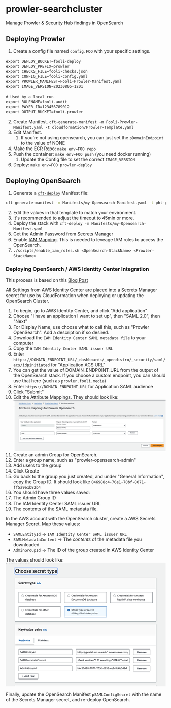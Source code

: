 # prowler-searchcluster

Manage Prowler & Security Hub findings in OpenSearch

## Deploying Prowler

1. Create a config file named `config.FOO` with your specific settings.
  ```
  export DEPLOY_BUCKET=fooli-deploy
  export DEPLOY_PREFIX=prowler
  export CHECKS_FILE=fooli-checks.json
  export CONFIG_FILE=fooli-config.yaml
  export PROWLER_MANIFEST=Fooli-Prowler-Manifest.yaml
  export IMAGE_VERSION=20230805-1201

  # Used by a local run
  export ROLENAME=fooli-audit
  export PAYER_ID=123456789012
  export OUTPUT_BUCKET=fooli-prowler
  ```
2. Create Manifest. `cft-generate-manifest -m Fooli-Prowler-Manifest.yaml -t cloudformation/Prowler-Template.yaml`
3. Edit Manifest.
    1. If you're not using opensearch, you can just set the `pDomainEndpoint` to the value of NONE
3. Make the ECR Repo: `make env=FOO repo`
4. Push the container:  `make env=FOO push` (you need docker running)
    1. Update the Config file to set the correct `IMAGE_VERSION`
5. Deploy: `make env=FOO prowler-deploy`


## Deploying OpenSearch

1. Generate a [`cft-deploy`](https://pypi.org/project/cftdeploy/) Manifest file:
  ```bash
  cft-generate-manifest -m Manifests/my-Opensearch-Manifest.yaml -t pht-prowler-searchcluster/cloudformation/OpenSearch-Template.yaml
  ```
2. Edit the values in that template to match your environment.
  1. It's recommended to adjust the timeout to 45min or more.
2. Deploy the stack with `cft-deploy -m Manifests/my-Opensearch-Manifest.yaml`
2. Get the Admin Password from Secrets Manager
2. Enable [IAM Mapping](https://docs.aws.amazon.com/opensearch-service/latest/developerguide/fgac.html#fgac-more-masters). This is needed to leveage IAM roles to access the OpenSearch.
  1. `./scripts/enable_iam_roles.sh <OpenSearch-StackName> <Prowler-StackName>`


### Deploying OpenSearch / AWS Identity Center Integration

This process is based on this [Blog Post](https://aws.amazon.com/blogs/big-data/role-based-access-control-in-amazon-opensearch-service-via-saml-integration-with-aws-iam-identity-center/)

All Settings from AWS Identity Center are placed into a Secrets Manager secret for use by CloudFormation when deploying or updating the OpenSearch Cluster.

1. To begin, go to AWS Identity Center, and click "Add application"
2. Choose "I have an application I want to set up", then "SAML 2.0", then "Next"
3. For Display Name, use choose what to call this, such as "Prowler OpenSearch". Add a description if so desired.
4. Download the `IAM Identity Center SAML metadata file` to your computer
5. Copy the `IAM Identity Center SAML issuer URL`
6. Enter `https://DOMAIN_ENDPOINT_URL/_dashboards/_opendistro/_security/saml/acs/idpinitiated` for "Application ACS URL"
  1. You can get the value of DOMAIN_ENDPOINT_URL from the output of the OpenSearch stack. If you choose a custom endpoint, you can should use that here (such as `prowler.fooli.media`)
7. Enter `https://DOMAIN_ENDPOINT_URL` for Application SAML audience
8. Click "Submit"
9. Edit the Attribute Mappings. They should look like:
![Attribute Mappings](images/attribute_mapping.png)
10. Create an admin Group for OpenSearch.
  1. Enter a group name, such as "prowler-opensearch-admin"
  2. Add users to the group
  3. Click Create
  4. Go back to the group you just created, and under "General Information", copy the Group ID. It should look like `046988c4-70e1-70bf-8071-ff5a9e1b82b4`
11. You should have three values saved:
  1. The Admin Group ID
  2. The IAM Identity Center SAML issuer URL
  3. The contents of the SAML metadata file.

In the AWS account with the OpenSearch cluster, create a AWS Secrets Manager Secret. Map these values:
* `SAMLEntityId` -> `IAM Identity Center SAML issuer URL`
* `SAMLMetadataContent` -> The _contents_ of the metadata file you downloaded
* `AdminGroupId` -> The ID of the group created in AWS Identity Center

The values should look like:
![Setting up AWS Secrets Manager](images/secrets_manager.png)

Finally, update the OpenSearch Manifest `pSAMLConfigSecret` with the name of the Secrets Manager secret, and re-deploy OpenSearch.




